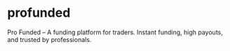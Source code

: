 # profunded
Pro Funded – A funding platform for traders. Instant funding, high payouts, and trusted by professionals.

